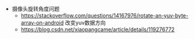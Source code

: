 - 摄像头旋转角度问题
  - https://stackoverflow.com/questions/14167976/rotate-an-yuv-byte-array-on-android 改变yuv数据方向
  - https://blog.csdn.net/xiaopangcame/article/details/119276772
